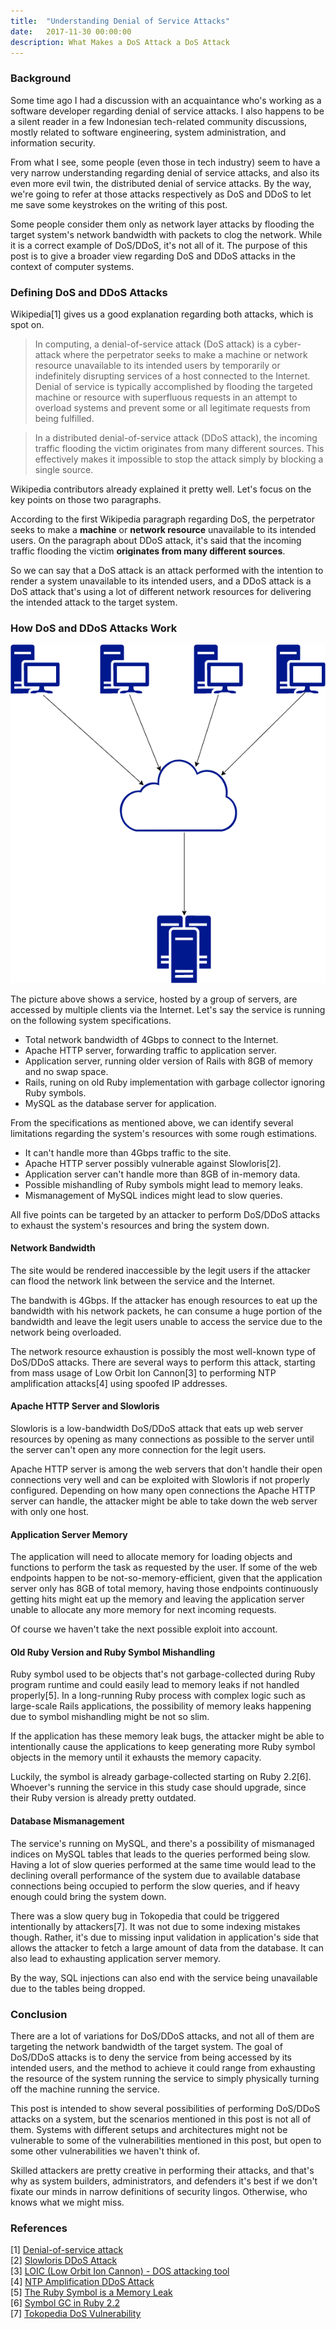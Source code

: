 ```yaml
---
title:  "Understanding Denial of Service Attacks"
date:   2017-11-30 00:00:00
description: What Makes a DoS Attack a DoS Attack
---
```


### Background

Some time ago I had a discussion with an acquaintance who's working as a software developer regarding denial of service attacks. I also happens to be a silent reader in a few Indonesian tech-related community discussions, mostly related to software engineering, system administration, and information security.

From what I see, some people (even those in tech industry) seem to have a very narrow understanding regarding denial of service attacks, and also its even more evil twin, the distributed denial of service attacks. By the way, we're going to refer at those attacks respectively as DoS and DDoS to let me save some keystrokes on the writing of this post.

Some people consider them only as network layer attacks by flooding the target system's network bandwidth with packets to clog the network. While it is a correct example of DoS/DDoS, it's not all of it. The purpose of this post is to give a broader view regarding DoS and DDoS attacks in the context of computer systems.

### Defining DoS and DDoS Attacks

Wikipedia[1] gives us a good explanation regarding both attacks, which is spot on.

> In computing, a denial-of-service attack (DoS attack) is a cyber-attack where the perpetrator seeks to make a machine or network resource unavailable to its intended users by temporarily or indefinitely disrupting services of a host connected to the Internet. Denial of service is typically accomplished by flooding the targeted machine or resource with superfluous requests in an attempt to overload systems and prevent some or all legitimate requests from being fulfilled.

> In a distributed denial-of-service attack (DDoS attack), the incoming traffic flooding the victim originates from many different sources. This effectively makes it impossible to stop the attack simply by blocking a single source.

Wikipedia contributors already explained it pretty well. Let's focus on the key points on those two paragraphs.

According to the first Wikipedia paragraph regarding DoS, the perpetrator seeks to make a **machine** or **network resource** unavailable to its intended users. On the paragraph about DDoS attack, it's said that the incoming traffic flooding the victim **originates from many different sources**.

So we can say that a DoS attack is an attack performed with the intention to render a system unavailable to its intended users, and a DDoS attack is a DoS attack that's using a lot of different network resources for delivering the intended attack to the target system.

### How DoS and DDoS Attacks Work

![Service Accessed by Clients from Internet](/assets/images/posts/dos-ddos-network.png)

The picture above shows a service, hosted by a group of servers, are accessed by multiple clients via the Internet. Let's say the service is running on the following system specifications.

- Total network bandwidth of 4Gbps to connect to the Internet.
- Apache HTTP server, forwarding traffic to application server.
- Application server, running older version of Rails with 8GB of memory and no swap space.
- Rails, runing on old Ruby implementation with garbage collector ignoring Ruby symbols.
- MySQL as the database server for application.

From the specifications as mentioned above, we can identify several limitations regarding the system's resources with some rough estimations.

- It can't handle more than 4Gbps traffic to the site.
- Apache HTTP server possibly vulnerable against Slowloris[2].
- Application server can't handle more than 8GB of in-memory data.
- Possible mishandling of Ruby symbols might lead to memory leaks.
- Mismanagement of MySQL indices might lead to slow queries.

All five points can be targeted by an attacker to perform DoS/DDoS attacks to exhaust the system's resources and bring the system down.

#### Network Bandwidth

The site would be rendered inaccessible by the legit users if the attacker can flood the network link between the service and the Internet.

The bandwith is 4Gbps. If the attacker has enough resources to eat up the bandwidth with his network packets, he can consume a huge portion of the bandwidth and leave the legit users unable to access the service due to the network being overloaded.

The network resource exhaustion is possibly the most well-known type of DoS/DDoS attacks. There are several ways to perform this attack, starting from mass usage of Low Orbit Ion Cannon[3] to performing NTP amplification attacks[4] using spoofed IP addresses.

#### Apache HTTP Server and Slowloris

Slowloris is a low-bandwidth DoS/DDoS attack that eats up web server resources by opening as many connections as possible to the server until the server can't open any more connection for the legit users.

Apache HTTP server is among the web servers that don't handle their open connections very well and can be exploited with Slowloris if not properly configured. Depending on how many open connections the Apache HTTP server can handle, the attacker might be able to take down the web server with only one host. 

#### Application Server Memory

The application will need to allocate memory for loading objects and functions to perform the task as requested by the user. If some of the web endpoints happen to be not-so-memory-efficient, given that the application server only has 8GB of total memory, having those endpoints continuously getting hits might eat up the memory and leaving the application server unable to allocate any more memory for next incoming requests.

Of course we haven't take the next possible exploit into account.

#### Old Ruby Version and Ruby Symbol Mishandling

Ruby symbol used to be objects that's not garbage-collected during Ruby program runtime and could easily lead to memory leaks if not handled properly[5]. In a long-running Ruby process with complex logic such as large-scale Rails applications, the possibility of memory leaks happening due to symbol mishandling might be not so slim.

If the application has these memory leak bugs, the attacker might be able to intentionally cause the applications to keep generating more Ruby symbol objects in the memory until it exhausts the memory capacity.

Luckily, the symbol is already garbage-collected starting on Ruby 2.2[6]. Whoever's running the service in this study case should upgrade, since their Ruby version is already pretty outdated.

#### Database Mismanagement

The service's running on MySQL, and there's a possibility of mismanaged indices on MySQL tables that leads to the queries performed being slow. Having a lot of slow queries performed at the same time would lead to the declining overall performance of the system due to available database connections being occupied to perform the slow queries, and if heavy enough could bring the system down.

There was a slow query bug in Tokopedia that could be triggered intentionally by attackers[7]. It was not due to some indexing mistakes though. Rather, it's due to missing input validation in application's side that allows the attacker to fetch a large amount of data from the database. It can also lead to exhausting application server memory.

By the way, SQL injections can also end with the service being unavailable due to the tables being dropped.

### Conclusion

There are a lot of variations for DoS/DDoS attacks, and not all of them are targeting the network bandwidth of the target system. The goal of DoS/DDoS attacks is to deny the service from being accessed by its intended users, and the method to achieve it could range from exhausting the resource of the system running the service to simply physically turning off the machine running the service.

This post is intended to show several possibilities of performing DoS/DDoS attacks on a system, but the scenarios mentioned in this post is not all of them. Systems with different setups and architectures might not be vulnerable to some of the vulnerabilities mentioned in this post, but open to some other vulnerabilities we haven't think of.

Skilled attackers are pretty creative in performing their attacks, and that's why as system builders, administrators, and defenders it's best if we don't fixate our minds in narrow definitions of security lingos. Otherwise, who knows what we might miss.

### References

[1] [Denial-of-service attack](https://en.wikipedia.org/wiki/Denial-of-service_attack)  
[2] [Slowloris DDoS Attack](https://www.cloudflare.com/learning/ddos/ddos-attack-tools/slowloris/)  
[3] [LOIC (Low Orbit Ion Cannon) - DOS attacking tool](http://resources.infosecinstitute.com/loic-dos-attacking-tool/#gref)  
[4] [NTP Amplification DDoS Attack](https://www.cloudflare.com/learning/ddos/ntp-amplification-ddos-attack/)  
[5] [The Ruby Symbol is a Memory Leak](http://alwayscoding.ca/momentos/2010/12/04/the-ruby-symbol-is-a-memory-leak/)  
[6] [Symbol GC in Ruby 2.2](https://www.sitepoint.com/symbol-gc-ruby-2-2/)  
[7] [Tokopedia DoS Vulnerability](https://sdsdkkk.github.io/2015/tokopedia-dos-vulnerability/)